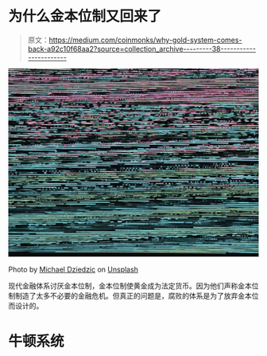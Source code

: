 # 为什么金本位制又回来了

> 原文：<https://medium.com/coinmonks/why-gold-system-comes-back-a92c10f68aa2?source=collection_archive---------38----------------------->

![](img/2ace91d1732ce0d1aa2fac0f6a0a98b0.png)

Photo by [Michael Dziedzic](https://unsplash.com/@lazycreekimages?utm_source=medium&utm_medium=referral) on [Unsplash](https://unsplash.com?utm_source=medium&utm_medium=referral)

现代金融体系讨厌金本位制，金本位制使黄金成为法定货币。因为他们声称金本位制制造了太多不必要的金融危机。但真正的问题是，腐败的体系是为了放弃金本位而设计的。

# 牛顿系统